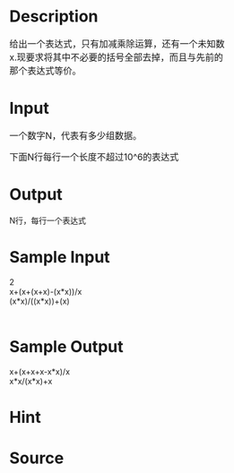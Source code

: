 
# Description

<div class="content"><p><span style="font-size: medium">给出一个表达式，只有加减乘除运算，还有一个未知数<br/>
x.现要求将其中不必要的括号全部去掉，而且与先前的<br/>
那个表达式等价。</span></p></div>

# Input

<div class="content"><p><span style="font-size: medium">一个数字N，代表有多少组数据。</span></p>
<p><span style="font-size: medium">下面N行每行一个长度不超过10^6的表达式</span></p></div>

# Output

<div class="content"><p>N行，每行一个表达式</p></div>

# Sample Input

<div class="content"><span class="sampledata">2<br/>
x+(x+(x+x)-(x*x))/x<br/>
(x*x)/((x*x))+(x)<br/>
<br/>
</span></div>

# Sample Output

<div class="content"><span class="sampledata">x+(x+x+x-x*x)/x<br/>
x*x/(x*x)+x<br/>
</span></div>

# Hint

<div class="content"><p></p></div>

# Source

<div class="content"><p><a href="problemset.php?search="></a></p></div>

